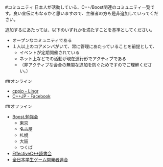 #コミュニティ
日本人が活動している、C++/Boost関連のコミュニティ一覧です。良い宣伝にもなるかと思いますので、主催者の方も是非追加していってください。

追加するにあたっては、以下のいずれかを満たすことを基準としてください。

- オープンなコミュニティである
- １人以上のコアメンバがいて、常に管理にあたっていることを前提として、
	- イベントが定期開催されている
	- ネット上などでの活動が現在進行形でアクティブである
	- （非アクティブな会合の無闇な追加を防ぐためですのでご理解ください。）

##オンライン
- [cppjp - Lingr](http://lingr.com/room/cppjp)
- [C++JP - Facebook](https://www.facebook.com/groups/cppjp/)


##オフライン
- [Boost.勉強会](https://sites.google.com/site/boostjp/study_meeting)
	- 東京
	- 名古屋
	- 札幌
	- 大阪
	- つくば
- [EffectiveC++読書会](https://sites.google.com/site/efcpp01/)
- [全日本学生ゲーム開発者連合](http://d.hatena.ne.jp/zengeren/)

